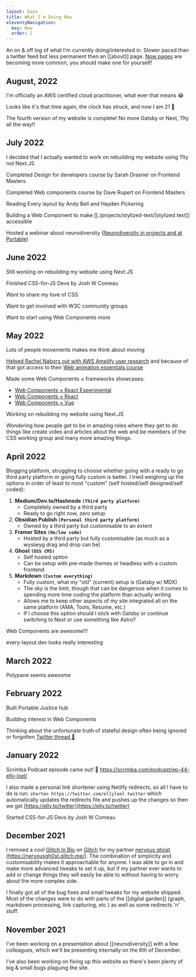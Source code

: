 ```yaml
---
layout: base
title: What I'm Doing Now
eleventyNavigation:
  key: Now
  order: 2
---
```


An on & off log of what I'm currently doing/interested in. Slower paced than a twitter feed but less permanent then an [[about]] page.
[Now pages](https://nownownow.com/about) are becoming more common, you should make one for yourself!

## August, 2022

I'm officially an AWS certified cloud practitioner, what ever that means :joy: 

Looks like it's that time again, the clock has struck, and now I am 21 :exploding_head:

The fourth version of my website is complete! No more Gatsby or Next, 11ty all the way!!

## July 2022

I decided that I actually wanted to work on rebuilding my website using 11ty not Next.JS

Completed Design for developers course by Sarah Drasner on Frontend Masters

Completed Web components course by Dave Rupert on Frontend Masters

Reading Every layout by Andy Bell and Hayden Pickering

Building a Web Component to make [[./projects/stylized-text/|stylized text]] accessible

Hosted a webinar about neurodiversity ([Neurodiversity in projects and at Portable](https://portable.com.au/events/neurodiversity-in-projects-and-at-portable))

## June 2022

Still working on rebuilding my website using Next.JS

Finished CSS-for-JS Devs by Josh W Comeau

Want to share my love of CSS

Want to get involved with W3C community groups

Want to start using Web Components more

## May 2022

Lots of people movements makes me think about moving

[Helped Rachel Nabors out with AWS Amplify user research](https://twitter.com/rachelnabors/status/1523185823717281799) and because of that got access to their [Web animation essentials course](https://courses.rachelnabors.com/p/web-animation-essentials-css-animations-and-transitions)

Made some Web Components × frameworks showcases:

- [Web Components × React Experimental](https://codesandbox.io/s/web-components-x-react-experimental-068ghv?file=/src/App.js)
- [Web Components × React](https://codesandbox.io/s/web-components-x-react-qp0gik?file=/src/App.js:1129-1196)
- [Web Components × Vue](https://codesandbox.io/s/web-components-x-vue-tf14cd?file=/src/App.vue)

Working on rebuilding my website using Next.JS

Wondering how people get to be in amazing roles where they get to do things like create video and articles about the web and be members of the CSS working group and many more amazing things.

## April 2022

Blogging platform, struggling to choose whether going with a ready to go third party platform or going fully custom is better. I tried weighing up the options in order of least to most "custom" (self hosted/self designed/self coded):

1.  **Medium/Dev.to/Hashnode `(Third party platform)`**
    - Completely owned by a third party
    - Ready to go right now, zero setup
2.  **Obsidian Publish `(Personal third party platform)`**
    - Owned by a third party but customisable to an extent
3.  **Framer Sites `(No/low code)`**
    - Hosted by a third party but fully customisable (as much as a wysiwyg drag and drop can be)
4.  **Ghost `(OSS CMS)`**
    - Self hosted option
    - Can be setup with pre-made themes or headless with a custom frontend
5.  **Markdown `(Custom everything)`**
    - Fully custom, what my "old" (current) setup is (Gatsby w/ MDX)
    - The sky is the limit, though that can be dangerous when it comes to spending more time coding the platform than actually writing
    - Allows me to keep other aspects of my site integrated all on the same platform (AMA, Tools, Resume, etc.)
    - If I choose this option should I stick with Gatsby or continue switching to Next or use something like Astro?

Web Components are awesome!!!

every-layout.dev looks really interesting

## March 2022

Polypane seems awesome

## February 2022

Built Portable Justice hub

Budding interest in Web Components

Thinking about the unfortunate truth of stateful design often being ignored or forgotten
[Twitter thread :thread:](https://twitter.com/ellyloel/status/1492033654264307712)

## January 2022

Scrimba Podcast episode came out! :tada:
https://scrimba.com/podcast/ep-44-elly-loel/

I also made a personal link shortener using Netlify redirects, so all I have to do is run: `shorten https://twitter.com/ellyloel twitter` which automatically updates the redirects file and pushes up the changes so then we get [https://elly.to/twitter](https://elly.to/twitter)

Started CSS-for-JS Devs by Josh W Comeau

## December 2021

I remixed a cool [Glitch In Bio](https://glitch.com/glitch-in-bio) on [Glitch](https://glitch.com/) for my partner [nervous ghost](https://twitter.com/nervousgh0st) (https://nervousgh0st.glitch.me/). The combination of simplicity and customisability makes it approachable for anyone. I was able to go in and make more advanced tweaks to set it up, but if my partner ever wants to add or change things they will easily be able to without having to worry about the more complex side.

I finally got all of the bug fixes and small tweaks for my website shipped. Most of the changes were to do with parts of the [[digital garden]] (graph, markdown processing, link capturing, etc.) as well as some redirects 'n' stuff.

## November 2021

I've been working on a presentation about [[neurodiversity]] with a few colleagues, which we'll be presenting internally on the 6th of December.

I've also been working on fixing up this website as there's been plenty of big & small bugs plaguing the site.
